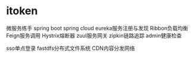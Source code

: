 # itoken

微服务练手
spring boot 
spring cloud
eureka服务注册与发现
Ribbon负载均衡
Feign服务调用
Hystrix熔断器
zuul服务网关
zipkin链路追踪
admin健康检查

sso单点登录
fastdfs分布式文件系统
CDN内容分发网络
